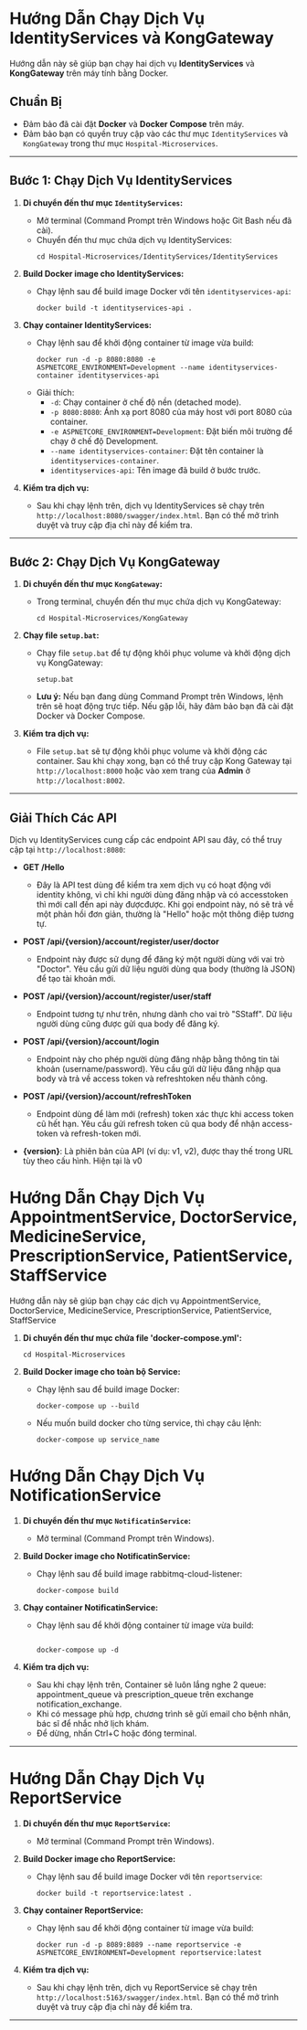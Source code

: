 # Hướng Dẫn Chạy Dịch Vụ IdentityServices và KongGateway

Hướng dẫn này sẽ giúp bạn chạy hai dịch vụ **IdentityServices** và **KongGateway** trên máy tính bằng Docker.

## Chuẩn Bị
- Đảm bảo đã cài đặt **Docker** và **Docker Compose** trên máy.
- Đảm bảo bạn có quyền truy cập vào các thư mục `IdentityServices` và `KongGateway` trong thư mục `Hospital-Microservices`.

---

## Bước 1: Chạy Dịch Vụ IdentityServices

1. **Di chuyển đến thư mục `IdentityServices`:**
   - Mở terminal (Command Prompt trên Windows hoặc Git Bash nếu đã cài).
   - Chuyển đến thư mục chứa dịch vụ IdentityServices:
     ```
     cd Hospital-Microservices/IdentityServices/IdentityServices
     ```

2. **Build Docker image cho IdentityServices:**
   - Chạy lệnh sau để build image Docker với tên `identityservices-api`:
     ```
     docker build -t identityservices-api .
     ```

3. **Chạy container IdentityServices:**
   - Chạy lệnh sau để khởi động container từ image vừa build:
     ```
     docker run -d -p 8080:8080 -e ASPNETCORE_ENVIRONMENT=Development --name identityservices-container identityservices-api
     ```
   - Giải thích:
     - `-d`: Chạy container ở chế độ nền (detached mode).
     - `-p 8080:8080`: Ánh xạ port 8080 của máy host với port 8080 của container.
     - `-e ASPNETCORE_ENVIRONMENT=Development`: Đặt biến môi trường để chạy ở chế độ Development.
     - `--name identityservices-container`: Đặt tên container là `identityservices-container`.
     - `identityservices-api`: Tên image đã build ở bước trước.

4. **Kiểm tra dịch vụ:**
   - Sau khi chạy lệnh trên, dịch vụ IdentityServices sẽ chạy trên `http://localhost:8080/swagger/index.html`. Bạn có thể mở trình duyệt và truy cập địa chỉ này để kiểm tra.

---

## Bước 2: Chạy Dịch Vụ KongGateway

1. **Di chuyển đến thư mục `KongGateway`:**
   - Trong terminal, chuyển đến thư mục chứa dịch vụ KongGateway:
     ```
     cd Hospital-Microservices/KongGateway
     ```

2. **Chạy file `setup.bat`:**
   - Chạy file `setup.bat` để tự động khôi phục volume và khởi động dịch vụ KongGateway:
     ```
     setup.bat
     ```
   - **Lưu ý:** Nếu bạn đang dùng Command Prompt trên Windows, lệnh trên sẽ hoạt động trực tiếp. Nếu gặp lỗi, hãy đảm bảo bạn đã cài đặt Docker và Docker Compose.

3. **Kiểm tra dịch vụ:**
   - File `setup.bat` sẽ tự động khôi phục volume và khởi động các container. Sau khi chạy xong, bạn có thể truy cập Kong Gateway tại `http://localhost:8000` hoặc vào xem trang của **Admin** ở `http://localhost:8002`.

---

## Giải Thích Các API

Dịch vụ IdentityServices cung cấp các endpoint API sau đây, có thể truy cập tại `http://localhost:8080`:

- **GET /Hello**
  - Đây là API test dùng để kiểm tra xem dịch vụ có hoạt động với identity không, vì chỉ khi người dùng đăng nhập và có accesstoken thì mới call đến api này đượcđược. Khi gọi endpoint này, nó sẽ trả về một phản hồi đơn giản, thường là "Hello" hoặc một thông điệp tương tự.

- **POST /api/{version}/account/register/user/doctor**
  - Endpoint này được sử dụng để đăng ký một người dùng với vai trò "Doctor". Yêu cầu gửi dữ liệu người dùng qua body (thường là JSON) để tạo tài khoản mới.

- **POST /api/{version}/account/register/user/staff**
  - Endpoint tương tự như trên, nhưng dành cho vai trò "SStaff". Dữ liệu người dùng cũng được gửi qua body để đăng ký.

- **POST /api/{version}/account/login**
  - Endpoint này cho phép người dùng đăng nhập bằng thông tin tài khoản (username/password). Yêu cầu gửi dữ liệu đăng nhập qua body và trả về access token và refreshtoken nếu thành công.

- **POST /api/{version}/account/refreshToken**
  - Endpoint dùng để làm mới (refresh) token xác thực khi access token cũ hết hạn. Yêu cầu gửi refresh token cũ qua body để nhận access-token và refresh-token mới.

- **{version}**: Là phiên bản của API (ví dụ: v1, v2), được thay thế trong URL tùy theo cấu hình. Hiện tại là v0

# Hướng Dẫn Chạy Dịch Vụ AppointmentService, DoctorService, MedicineService, PrescriptionService, PatientService, StaffService

Hướng dẫn này sẽ giúp bạn chạy các dịch vụ AppointmentService, DoctorService, MedicineService, PrescriptionService, PatientService, StaffService
1. **Di chuyển đến thư mục chứa file 'docker-compose.yml':**
     ```
     cd Hospital-Microservices
     ```

2. **Build Docker image cho toàn bộ Service:**
   - Chạy lệnh sau để build image Docker:
     ```
     docker-compose up --build
     ```
   - Nếu muốn build docker cho từng service, thì chạy câu lệnh:
     ```
     docker-compose up service_name
     ```
# Hướng Dẫn Chạy Dịch Vụ NotificationService

1. **Di chuyển đến thư mục `NotificatinService`:**
   - Mở terminal (Command Prompt trên Windows).

2. **Build Docker image cho NotificatinService:**
   - Chạy lệnh sau để build image rabbitmq-cloud-listener:
     ```
     docker-compose build  
     ```

3. **Chạy container NotificatinService:**
   - Chạy lệnh sau để khởi động container từ image vừa build:
     ```

     docker-compose up -d
     
     ```
4. **Kiểm tra dịch vụ:**
   - Sau khi chạy lệnh trên, Container sẽ luôn lắng nghe 2 queue: appointment_queue và prescription_queue trên exchange notification_exchange.
   - Khi có message phù hợp, chương trình sẽ gửi email cho bệnh nhân, bác sĩ để nhắc nhở lịch khám.
   - Để dừng, nhấn Ctrl+C hoặc đóng terminal.
---
# Hướng Dẫn Chạy Dịch Vụ ReportService

1. **Di chuyển đến thư mục `ReportService`:**
   - Mở terminal (Command Prompt trên Windows).

2. **Build Docker image cho ReportService:**
   - Chạy lệnh sau để build image Docker với tên `reportservice`:
     ```
     docker build -t reportservice:latest .   
     ```

3. **Chạy container ReportService:**
   - Chạy lệnh sau để khởi động container từ image vừa build:
     ```
     docker run -d -p 8089:8089 --name reportservice -e ASPNETCORE_ENVIRONMENT=Development reportservice:latest

     ```
4. **Kiểm tra dịch vụ:**
   - Sau khi chạy lệnh trên, dịch vụ ReportService sẽ chạy trên `http://localhost:5163/swagger/index.html`. Bạn có thể mở trình duyệt và truy cập địa chỉ này để kiểm tra.

---
